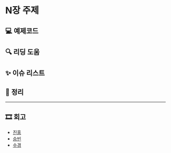 # N장 주제

## 💻 예제코드

## 🔍 리딩 도움

## ✨ 이슈 리스트

## 📝 정리

---

## 🎞 회고

- [진홍](./kjh.md)
- [승빈](./wsb.md)
- [수경](./hsk.md)